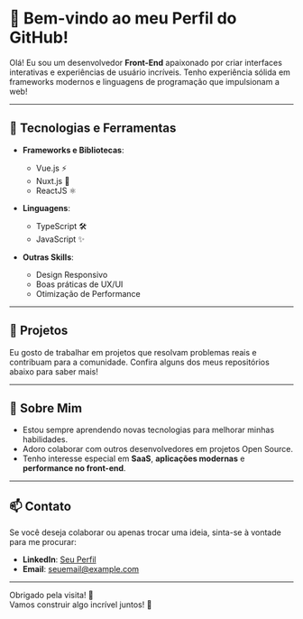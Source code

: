 # 🌟 Bem-vindo ao meu Perfil do GitHub!

Olá! Eu sou um desenvolvedor **Front-End** apaixonado por criar interfaces interativas e experiências de usuário incríveis. Tenho experiência sólida em frameworks modernos e linguagens de programação que impulsionam a web!

---

## 🚀 Tecnologias e Ferramentas

- **Frameworks e Bibliotecas**:  
  - Vue.js ⚡  
  - Nuxt.js 🌟  
  - ReactJS ⚛️  

- **Linguagens**:  
  - TypeScript 🛠️  
  - JavaScript ✨  

- **Outras Skills**:  
  - Design Responsivo  
  - Boas práticas de UX/UI  
  - Otimização de Performance  

---

## 💼 Projetos

Eu gosto de trabalhar em projetos que resolvam problemas reais e contribuam para a comunidade. Confira alguns dos meus repositórios abaixo para saber mais!

---

## 🌱 Sobre Mim

- Estou sempre aprendendo novas tecnologias para melhorar minhas habilidades.
- Adoro colaborar com outros desenvolvedores em projetos Open Source.
- Tenho interesse especial em **SaaS**, **aplicações modernas** e **performance no front-end**.

---

## 📫 Contato

Se você deseja colaborar ou apenas trocar uma ideia, sinta-se à vontade para me procurar:

- **LinkedIn**: [Seu Perfil](#)  
- **Email**: [seuemail@example.com](mailto:seuemail@example.com)

---

Obrigado pela visita! 🚀  
Vamos construir algo incrível juntos! 🌟
